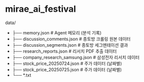 # mirae_ai_festival

data/
* ├── memory.json                           # Agent 메모리 (분석 기록)
* ├── discussion_comments.json              # 종토방 크롤링 원본 데이터
* ├── discussion_segments.json              # 종토방 세그멘테이션 결과
* ├── research_reports.json                 # 리서치 PDF 추출 데이터
* ├── company_research_samsung.json         # 삼성전자 리서치 데이터
* ├── stock_price_20250724.json             # 주가 데이터 (날짜별)
* ├── stock_price_20250725.json             # 주가 데이터 (날짜별)
* └── *.txt    
